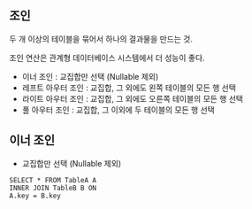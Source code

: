 ## 조인

두 개 이상의 테이블을 묶어서 하나의 결과물을 만드는 것.

조인 연산은 관계형 데이터베이스 시스템에서 더 성능이 좋다.

- 이너 조인 : 교집합만 선택 (Nullable 제외)
- 레프트 아우터 조인 : 교집합, 그 외에도 왼쪽 테이블의 모든 행 선택
- 라이트 아우터 조인 : 교집합, 그 외에도 오른쪽 테이블의 모든 행 선택
- 풀 아우터 조인 : 교집합, 그 이외에 두 테이블의 모든 행 선택

## 이너 조인

- 교집합만 선택 (Nullable 제외)

```
SELECT * FROM TableA A
INNER JOIN TableB B ON
A.key = B.key
```

